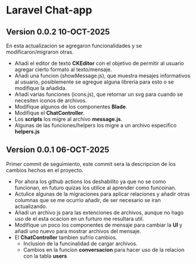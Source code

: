 # Laravel Chat-app

## Version 0.0.2 10-OCT-2025
En esta actualizacion se agregaron funcionalidades y se modificaron/migraron otras.

+ Añadi el editor de texto __CKEditor__ con el objetivo de permitir al usuario agregar cierto formato al texto/mensaje.
+ Añadi una funcion (showMessage.js), que muestra mesajes informativos al usuario, posiblemente se agregue alguna libreria para esto o se modifique la añadida.
+ Añadi varias funciones (icons.js), que retornar un svg para cuando se necesiten iconos de archivos.
+ Modifique algunos de los componentes __Blade__.
+ Modifique el __ChatController__.
+ Los __scripts__ los migre al archivo __message.js__.
+ Algunas de las funciones/helpers los migre a un archivo especifico __helpers.js__

## Version 0.0.1 06-OCT-2025
Primer commit de seguimiento, este commit sera la descripcion de los cambios hechos en el proyecto.

+ Por ahora los github actions los deshabilito ya que no se como funcionan, en futuro quizas los utilice al aprender como funcoinan.
+ Actulice algunas de la migraciones para aplicar relaciones y añadir otras columnas que se me ocurrio añadir, de ser necesario se iran actualizando.
+ Añadi un archivo js para las extenciones de archivos, aunque no hago uso de el esta ocacion en un furturo me resultara util.
+ Modifique un poco los componentes de mensaje para cambiar la __UI__ y añadi uno nuevo para mostrar archivos del mensaje.
+ El __ChatController__ tambien sufrio cambios.
  + Inclusion de la funcinalidad de cargar archivos.
  + Cambios en la funcion __conversacion__ para hacer uso de la relacion con la tabla __users__